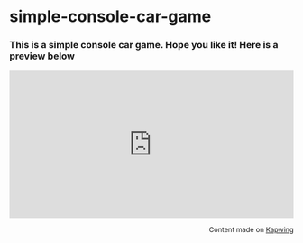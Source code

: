 # simple-console-car-game
<h3>This is a simple console car game. Hope you like it! Here is a preview below</h3>

<div style="height: 0; padding-bottom: calc(51.79%); position:relative; width: 100%;"><iframe allow="autoplay; gyroscope;" allowfullscreen height="100%" referrerpolicy="strict-origin" src="https://www.kapwing.com/e/605e14052fb50c00a291e960" style="border:0; height:100%; left:0; overflow:hidden; position:absolute; top:0; width:100%" title="Embedded content made on Kapwing" width="100%"></iframe></div><p style="font-size: 12px; text-align: right;">Content made on <a href="https://www.kapwing.com/videos/605e14052fb50c00a291e960" rel="noopener noreferrer">Kapwing</a></p>

